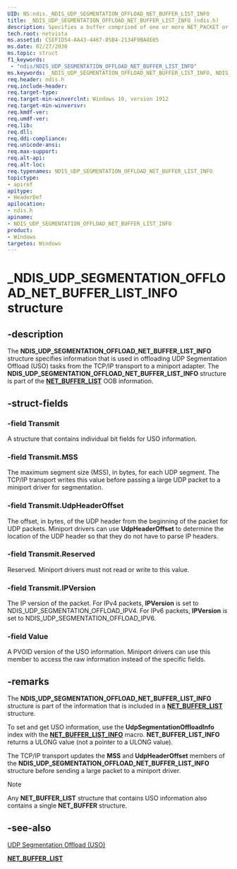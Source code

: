 ```yaml
---
UID: NS:ndis._NDIS_UDP_SEGMENTATION_OFFLOAD_NET_BUFFER_LIST_INFO
title: _NDIS_UDP_SEGMENTATION_OFFLOAD_NET_BUFFER_LIST_INFO (ndis.h)
description: Specifies a buffer comprised of one or more NET_PACKET or NET_FRAGMENT structures.
tech.root: netvista
ms.assetid: C5EF1D54-AA43-4467-85B4-2134F9BA8E05
ms.date: 02/27/2030
ms.topic: struct
f1_keywords:
 - "ndis/NDIS_UDP_SEGMENTATION_OFFLOAD_NET_BUFFER_LIST_INFO"
ms.keywords: _NDIS_UDP_SEGMENTATION_OFFLOAD_NET_BUFFER_LIST_INFO, NDIS_UDP_SEGMENTATION_OFFLOAD_NET_BUFFER_LIST_INFO, *PNDIS_UDP_SEGMENTATION_OFFLOAD_NET_BUFFER_LIST_INFO, 
req.header: ndis.h
req.include-header:
req.target-type:
req.target-min-winverclnt: Windows 10, version 1912
req.target-min-winversvr:
req.kmdf-ver:
req.umdf-ver:
req.lib:
req.dll:
req.ddi-compliance:
req.unicode-ansi:
req.max-support:
req.alt-api:
req.alt-loc:
req.typenames: NDIS_UDP_SEGMENTATION_OFFLOAD_NET_BUFFER_LIST_INFO
topictype: 
- apiref
apitype: 
- HeaderDef
apilocation: 
- ndis.h
apiname: 
- NDIS_UDP_SEGMENTATION_OFFLOAD_NET_BUFFER_LIST_INFO
product:
- Windows
targetos: Windows
---
```


# _NDIS_UDP_SEGMENTATION_OFFLOAD_NET_BUFFER_LIST_INFO structure

## -description

The **NDIS_UDP_SEGMENTATION_OFFLOAD_NET_BUFFER_LIST_INFO** structure specifies information that is used in offloading UDP Segmentation Offload (USO) tasks from the TCP/IP transport to a miniport adapter. The **NDIS_UDP_SEGMENTATION_OFFLOAD_NET_BUFFER_LIST_INFO** structure is part of the [**NET_BUFFER_LIST**](../ndis/ns-ndis-_net_buffer_list.md) OOB information.

## -struct-fields

### -field Transmit

A structure that contains individual bit fields for USO information.

### -field Transmit.MSS

The maximum segment size (MSS), in bytes, for each UDP segment. The TCP/IP transport writes this value before passing a large UDP packet to a miniport driver for segmentation.

### -field Transmit.UdpHeaderOffset

The offset, in bytes, of the UDP header from the beginning of the packet for UDP packets. Miniport drivers can use **UdpHeaderOffset** to determine the location of the UDP header so that they do not have to parse IP headers.

### -field Transmit.Reserved

Reserved. Miniport drivers must not read or write to this value.

### -field Transmit.IPVersion

The IP version of the packet. For IPv4 packets, **IPVersion** is set to NDIS_UDP_SEGMENTATION_OFFLOAD_IPV4. For IPv6 packets, **IPVersion** is set to NDIS_UDP_SEGMENTATION_OFFLOAD_IPV6.

### -field Value

A PVOID version of the USO information. Miniport drivers can use this member to access the raw information instead of the specific fields.

## -remarks

The **NDIS_UDP_SEGMENTATION_OFFLOAD_NET_BUFFER_LIST_INFO** structure is part of the information that is included in a [**NET_BUFFER_LIST**](../ndis/ns-ndis-_net_buffer_list.md) structure.

To set and get USO information, use the **UdpSegmentationOffloadInfo** index with the [**NET_BUFFER_LIST_INFO**](../ndis/nf-ndis-net_buffer_list_info.md) macro. **NET_BUFFER_LIST_INFO** returns a ULONG value (not a pointer to a ULONG value).

The TCP/IP transport updates the **MSS** and **UdpHeaderOffset** members of the **NDIS_UDP_SEGMENTATION_OFFLOAD_NET_BUFFER_LIST_INFO** structure before sending a large packet to a miniport driver.

>[!NOTE]
> Any **NET_BUFFER_LIST** structure that contains USO information also contains a single **NET_BUFFER** structure.

## -see-also

[UDP Segmentation Offload (USO)](https://docs.microsoft.com/windows-hardware/drivers/network/udp-segmentation-offload-uso-)

[**NET_BUFFER_LIST**](../ndis/ns-ndis-_net_buffer_list.md)